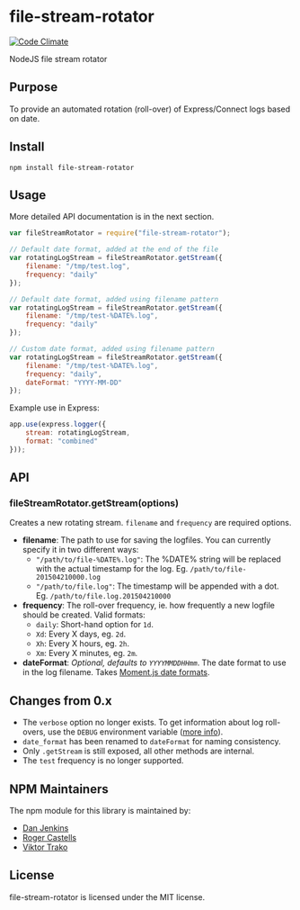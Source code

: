 file-stream-rotator
===================

[![Code Climate](https://codeclimate.com/github/holidayextras/file-stream-rotator.png)](https://codeclimate.com/github/holidayextras/file-stream-rotator)

NodeJS file stream rotator

## Purpose

To provide an automated rotation (roll-over) of Express/Connect logs based on date.

## Install

```
npm install file-stream-rotator
```

## Usage

More detailed API documentation is in the next section.

```javascript
var fileStreamRotator = require("file-stream-rotator");

// Default date format, added at the end of the file
var rotatingLogStream = fileStreamRotator.getStream({
	filename: "/tmp/test.log",
	frequency: "daily"
});

// Default date format, added using filename pattern
var rotatingLogStream = fileStreamRotator.getStream({
	filename: "/tmp/test-%DATE%.log",
	frequency: "daily"
});

// Custom date format, added using filename pattern
var rotatingLogStream = fileStreamRotator.getStream({
	filename: "/tmp/test-%DATE%.log",
	frequency: "daily",
	dateFormat: "YYYY-MM-DD"
});
```

Example use in Express:

```javascript
app.use(express.logger({
	stream: rotatingLogStream,
	format: "combined"
}));
```

## API

### fileStreamRotator.getStream(options)

Creates a new rotating stream. `filename` and `frequency` are required options.

* __filename__: The path to use for saving the logfiles. You can currently specify it in two different ways:
	* `"/path/to/file-%DATE%.log"`: The %DATE% string will be replaced with the actual timestamp for the log. Eg. `/path/to/file-201504210000.log`
	* `"/path/to/file.log"`: The timestamp will be appended with a dot. Eg. `/path/to/file.log.201504210000`
* __frequency__: The roll-over frequency, ie. how frequently a new logfile should be created. Valid formats:
	* `daily`: Short-hand option for `1d`.
	* `Xd`: Every X days, eg. `2d`.
	* `Xh`: Every X hours, eg. `2h`.
	* `Xm`: Every X minutes, eg. `2m`.
* __dateFormat__: *Optional, defaults to `YYYYMMDDHHmm`*. The date format to use in the log filename. Takes [Moment.js date formats](http://momentjs.com/docs/#/displaying/format/).

## Changes from 0.x

* The `verbose` option no longer exists. To get information about log roll-overs, use the `DEBUG` environment variable ([more info](https://www.npmjs.com/package/debug)).
* `date_format` has been renamed to `dateFormat` for naming consistency.
* Only `.getStream` is still exposed, all other methods are internal.
* The `test` frequency is no longer supported.

## NPM Maintainers

The npm module for this library is maintained by:

* [Dan Jenkins](http://github.com/danjenkins)
* [Roger Castells](http://github.com/rogerc)
* [Viktor Trako](http://github.com/viktort)

## License

file-stream-rotator is licensed under the MIT license.
